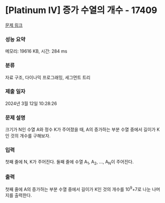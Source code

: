 # [Platinum IV] 증가 수열의 개수 - 17409 

[문제 링크](https://www.acmicpc.net/problem/17409) 

### 성능 요약

메모리: 19616 KB, 시간: 284 ms

### 분류

자료 구조, 다이나믹 프로그래밍, 세그먼트 트리

### 제출 일자

2024년 3월 12일 10:28:26

### 문제 설명

<p>크기가 N인 수열 A와 정수 K가 주어졌을 때, A의 증가하는 부분 수열 중에서 길이가 K인 것의 개수를 구해보자.</p>

### 입력 

 <p>첫째 줄에 N, K가 주어진다. 둘째 줄에 수열 A<sub>1</sub>, A<sub>2</sub>, ..., A<sub>N</sub>이 주어진다.</p>

### 출력 

 <p>첫째 줄에 A의 증가하는 부분 수열 중에서 길이가 K인 것의 개수를 10<sup>9</sup>+7로 나눈 나머지를 출력한다.</p>

